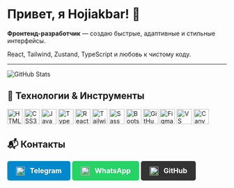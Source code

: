 <h1>Привет, я Hojiakbar! 👋</h1>

<p><b>Фронтенд-разработчик</b> — создаю быстрые, адаптивные и стильные интерфейсы.</p>
<p>React, Tailwind, Zustand, TypeScript и любовь к чистому коду.</p>

---

<p>
  <img src="https://github-readme-stats.vercel.app/api?username=HojiakbarMirzakarimov&show_icons=true&theme=radical" alt="GitHub Stats" />
</p>

## 🚀 Технологии & Инструменты

<p align="left">
  <img src="https://cdn.jsdelivr.net/gh/devicons/devicon/icons/html5/html5-original.svg" width="35" title="HTML5" />
  <img src="https://cdn.jsdelivr.net/gh/devicons/devicon/icons/css3/css3-original.svg" width="35" title="CSS3" />
  <img src="https://cdn.jsdelivr.net/gh/devicons/devicon/icons/javascript/javascript-original.svg" width="35" title="JavaScript" />
  <img src="https://cdn.jsdelivr.net/gh/devicons/devicon/icons/typescript/typescript-original.svg" width="35" title="TypeScript" />
  <img src="https://cdn.jsdelivr.net/gh/devicons/devicon/icons/react/react-original.svg" width="35" title="React" />
  <img src="https://cdn.simpleicons.org/tailwindcss/06B6D4" width="35" title="Tailwind CSS" />
  <img src="https://cdn.jsdelivr.net/gh/devicons/devicon/icons/sass/sass-original.svg" width="35" title="Sass" />
  <img src="https://cdn.jsdelivr.net/gh/devicons/devicon/icons/bootstrap/bootstrap-plain.svg" width="35" title="Bootstrap" />
  <img src="https://cdn.jsdelivr.net/gh/devicons/devicon/icons/github/github-original.svg" width="35" title="GitHub" />
  <img src="https://cdn.jsdelivr.net/gh/devicons/devicon/icons/figma/figma-original.svg" width="35" title="Figma" />
  <img src="https://cdn.jsdelivr.net/gh/devicons/devicon/icons/vscode/vscode-original.svg" width="35" title="VS Code" />
  <img src="https://img.icons8.com/color/48/000000/canva.png" width="35" title="Canva" />
</p>

## 📬 Контакты

<p class="flex justify-center items-center gap-4">
  <a href="https://t.me/08hoji00" style="display: inline-block; text-decoration: none; color: white; background-color: #0088cc; padding: 12px 20px; border-radius: 5px; font-weight: bold; font-size: 16px;">
    <img src="https://img.icons8.com/ios-filled/50/ffffff/telegram-app.png" width="20" style="vertical-align: middle; margin-right: 8px;" />
    Telegram
  </a> 
  <a href="https://wa.me/996555251506" style="display: inline-block; text-decoration: none; color: white; background-color: #25d366; padding: 12px 20px; border-radius: 5px; font-weight: bold; font-size: 16px;">
    <img src="https://img.icons8.com/ios-filled/50/ffffff/whatsapp.png" width="20" style="vertical-align: middle; margin-right: 8px;" />
    WhatsApp
  </a> 
  <a href="https://github.com/HojiakbarMirzakarimov" style="display: inline-block; text-decoration: none; color: white; background-color: #333; padding: 12px 20px; border-radius: 5px; font-weight: bold; font-size: 16px;">
    <img src="https://img.icons8.com/ios-filled/50/ffffff/github.png" width="20" style="vertical-align: middle; margin-right: 8px;" />
    GitHub
  </a>
</p>
